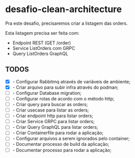 # desafio-clean-architecture
Pra este desafio, precisaremos criar a listagem das orders.

Esta listagem precisa ser feita com:

- Endpoint REST (GET /order)
- Service ListOrders com GRPC
- Query ListOrders GraphQL

## TODOS
- [X] \- Configurar Rabbitmq através de variáveis de ambiente;
- [X] \- Criar arquivo para subir infra através do podman;
- [ ] \- Configurar Database migration;
- [ ] \- Configurar rotas de acordo com o método http;
- [ ] \- Criar query para buscar as orders;
- [ ] \- Criar usecase para listar as orders;
- [ ] \- Criar endpoint http para listar orders;
- [ ] \- Criar Service GRPC para listar orders;
- [ ] \- Criar Query GraphQL para listar orders;
- [ ] \- Criar Containerfile para rodar a aplicação;
- [ ] \- Configurar arquivos a serem ignorados pelo container;
- [ ] \- Documentar processo de build da aplicação;
- [ ] \- Documentar processo para rodar a aplicação;